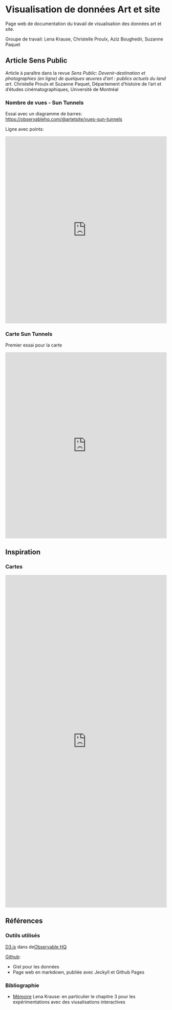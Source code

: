 # Visualisation de données Art et site

Page web de documentation du travail de visualisation des données art et site. 

Groupe de travail: Lena Krause, Christelle Proulx, Aziz Boughedir, Suzanne Paquet





## Article Sens Public

Article à paraître dans la revue *Sens Public*: *Devenir-destination et photographies (en ligne) de quelques œuvres d’art : publics actuels du land art*. Christelle Proulx et Suzanne Paquet, Département d’histoire de l’art et d’études cinématographiques, Université de Montréal

### Nombre de vues - Sun Tunnels

Essai avec un diagramme de barres: https://observablehq.com/@artetsite/vues-sun-tunnels

Ligne avec points: 

<iframe width="100%" height="584" frameborder="0"
  src="https://observablehq.com/embed/@artetsite/line-chart-fig2?cells=chart"></iframe>


### Carte Sun Tunnels

Premier essai pour la carte

<iframe width="100%" height="581" frameborder="0"
  src="https://observablehq.com/embed/@artetsite/carte-sun-tunnels-5-photos?cells=chart%2Clegende"></iframe>





## Inspiration

### Cartes

<iframe width="100%" height="1038" frameborder="0"
  src="https://observablehq.com/embed/@artetsite/pen-and-ink-stipple-effect?cells=test"></iframe>



## Références

### Outils utilisés

[D3.js](https://d3js.org/) dans de[Observable HQ](https://observablehq.com/@artetsite)

[Github](https://github.com/artetsite): 

- Gist pour les données
- Page web en markdown, publiée avec Jeckyll et Github Pages <!-- ObservableHQ iframe: name all cells used in embed -->

### Bibliographie

- [Mèmoire](http://lenamk.site/memoire/) Lena Krause: en particulier le chapitre 3 pour les expérimentations avec des viusalisations interactives